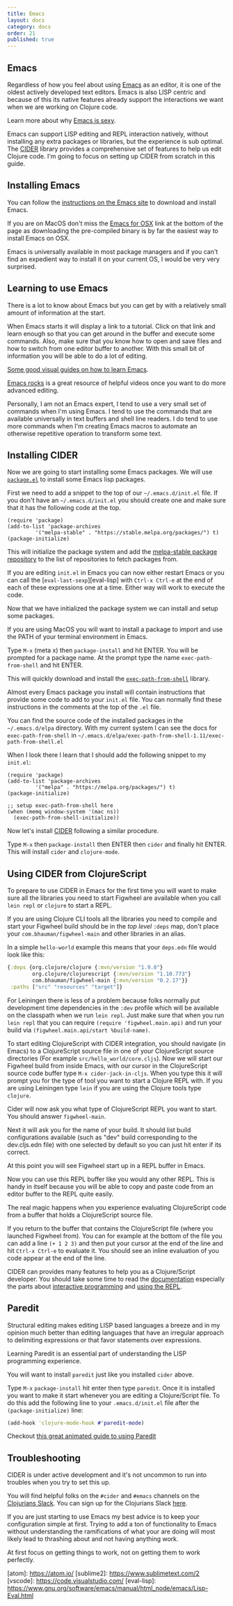 ```yaml
---
title: Emacs
layout: docs
category: docs
order: 21
published: true
---
```


## Emacs

<div class="lead-in"> Regardless of how you feel about using <a
href="https://www.gnu.org/software/emacs">Emacs</a> as an editor, it
is one of the oldest actively developed text editors. Emacs is also
LISP centric and because of this its native features already support
the interactions we want when we are working on Clojure code.</div>

Learn more about why [Emacs is sexy][emacs-sexy].

Emacs can support LISP editing and REPL interaction natively, without
installing any extra packages or libraries, but the experience is sub
optimal. The [CIDER][cider] library provides a comprehensive set of
features to help us edit Clojure code. I'm going to focus on setting
up CIDER from scratch in this guide.

## Installing Emacs

You can follow the
[instructions on the Emacs site](https://www.gnu.org/software/emacs/download.html)
to download and install Emacs.

If you are on MacOS don't miss the
[Emacs for OSX](https://emacsformacosx.com) link at the bottom of the
page as downloading the pre-compiled binary is by far the easiest way
to install Emacs on OSX.

Emacs is universally available in most package managers and if you
can't find an expedient way to install it on your current OS, I would
be very very surprised.

## Learning to use Emacs

There is a lot to know about Emacs but you can get by with a
relatively small amount of information at the start.

When Emacs starts it will display a link to a tutorial. Click on that
link and learn enough so that you can get around in the buffer and
execute some commands. Also, make sure that you know how to open and
save files and how to switch from one editor buffer to another. With
this small bit of information you will be able to do a lot of
editing.

[Some good visual guides on how to learn Emacs](http://emacs.sexy/#learn).

[Emacs rocks][emacs-rocks] is a great resource of helpful videos once
you want to do more advanced editing.

Personally, I am not an Emacs expert, I tend to use a very small set
of commands when I'm using Emacs. I tend to use the commands that are
available universally in text buffers and shell line readers. I do
tend to use more commands when I'm creating Emacs macros to automate an
otherwise repetitive operation to transform some text.

## Installing CIDER

Now we are going to start installing some Emacs packages. We will use
[`package.el`](https://www.emacswiki.org/emacs/InstallingPackages) to
install some Emacs lisp packages.

First we need to add a snippet to the top of our `~/.emacs.d/init.el`
file. If you don't have an `~/.emacs.d/init.el` you should create one
and make sure that it has the following code at the top.

```elisp
(require 'package)
(add-to-list 'package-archives
	     '("melpa-stable" . "https://stable.melpa.org/packages/") t)
(package-initialize)
```

This will initialize the package system and add the
[melpa-stable package repository](http://stable.melpa.org/#/getting-started)
to the list of repositories to fetch packages from.

If you are editing `init.el` in Emacs you can now either restart Emacs
or you can call the [`eval-last-sexp`][eval-lisp] with `Ctrl-x Ctrl-e`
at the end of each of these expressions one at a time. Either way will
work to execute the code.

Now that we have initialized the package system we can install and
setup some packages.

If you are using MacOS you will want to install a package to import
and use the PATH of your terminal environment in Emacs.

Type `M-x` (meta x) then `package-install` and hit ENTER. You will be
prompted for a package name. At the prompt type the name
`exec-path-from-shell` and hit ENTER.

This will quickly download and install the
[`exec-path-from-shell`](https://github.com/purcell/exec-path-from-shell)
library.

Almost every Emacs package you install will contain instructions that
provide some code to add to your `init.el` file. You can normally find
these instructions in the comments at the top of the `.el` file.

You can find the source code of the installed packages in the
`~/.emacs.d/elpa` directory. With my current system I can see the docs
for `exec-path-from-shell` in
`~/.emacs.d/elpa/exec-path-from-shell-1.11/exec-path-from-shell.el`

When I look there I learn that I should add the following snippet to
my `init.el`:

```elisp
(require 'package)
(add-to-list 'package-archives
	     '("melpa" . "https://melpa.org/packages/") t)
(package-initialize)

;; setup exec-path-from-shell here
(when (memq window-system '(mac ns))
  (exec-path-from-shell-initialize))
```

Now let's install [CIDER][cider] following a similar procedure.

Type `M-x` then `package-install` then ENTER then `cider` and finally
hit ENTER. This will install `cider` and `clojure-mode`.

## Using CIDER from ClojureScript

To prepare to use CIDER in Emacs for the first time you will want to
make sure all the libraries you need to start Figwheel are available
when you call `lein repl` or `clojure` to start a REPL.

If you are using Clojure CLI tools all the libraries you need to
compile and start your Figwheel build should be in the *top level*
`:deps` map, don't place your `com.bhauman/figwheel-main` and other
libraries in an alias.

In a simple `hello-world` example this means that your `deps.edn` file
would look like this:

```clojure
{:deps {org.clojure/clojure {:mvn/version "1.9.0"}
        org.clojure/clojurescript {:mvn/version "1.10.773"}
        com.bhauman/figwheel-main {:mvn/version "0.2.17"}}
 :paths ["src" "resources" "target"]}
```

For Leiningen there is less of a problem because folks normally put
development time dependencies in the `:dev` profile which will be
available on the classpath when we run `lein repl`. Just make sure
that when you run `lein repl` that you can require `(require
'figwheel.main.api)` and run your build via `(figwheel.main.api/start
%build-name)`.

To start editing ClojureScript with CIDER integration, you should
navigate (in Emacs) to a ClojureScript source file in one of your
ClojureScript source directories (For example
`src/hello_world/core.cljs`). Now we will start our Figwheel build
from inside Emacs, with our cursor in the ClojureScript source code
buffer type `M-x cider-jack-in-cljs`. When you type this it will
prompt you for the type of tool you want to start a Clojure REPL
with. If you are using Leiningen type `lein` if you are using the
Clojure tools type `clojure`.

Cider will now ask you what type of ClojureScript REPL you want to
start. You should answer `figwheel-main`.

Next it will ask you for the name of your build. It should list build
configurations available (such as "dev" build corresponding to the
dev.cljs.edn file) with one selected by default so you can just hit
enter if its correct.

At this point you will see Figwheel start up in a REPL buffer in Emacs.

Now you can use this REPL buffer like you would any other REPL. This
is handy in itself because you will be able to copy and paste code
from an editor buffer to the REPL quite easily.

The real magic happens when you experience evaluating ClojureScript
code from a buffer that holds a ClojureScript source file.

If you return to the buffer that contains the ClojureScript file
(where you launched Figwheel from). You can for example at the bottom
of the file you can add a line `(+ 1 2 3)` and then put your cursor at
the end of the line and hit `Ctrl-x Ctrl-e` to evaluate it. You should
see an inline evaluation of you code appear at the end of the line.

CIDER can provides many features to help you as a Clojure/Script
developer. You should take some time to read the
[documentation](https://cider.readthedocs.io) especially the parts
about [interactive
programming](https://cider.readthedocs.io/en/latest/interactive_programming/)
and [using the
REPL](https://cider.readthedocs.io/en/latest/using_the_repl/).

## Paredit

Structural editing makes editing LISP based languages a breeze and in
my opinion much better than editing languages that have an irregular
approach to delimiting expressions or that favor statements over
expressions.

Learning Paredit is an essential part of understanding the LISP
programming experience.

You will want to install `paredit` just like you installed `cider`
above.

Type `M-x` `package-install` hit enter then type `paredit`. Once it is
installed you want to make it start whenever you are editing a
Clojure/Script file. To do this add the following line to your
`.emacs.d/init.el` file after the `(package-initialize)` line:

```clojure
(add-hook 'clojure-mode-hook #'paredit-mode)
```

Checkout [this great animated guide to using Paredit][paredit-anim]

## Troubleshooting

CIDER is under active development and it's not uncommon to run into
troubles when you try to set this up.

You will find helpful folks on the `#cider` and `#emacs` channels on
the [Clojurians Slack](https://clojurians.slack.com/messages). You can
sign up for the Clojurians Slack [here](http://clojurians.net).

If you are just starting to use Emacs my best advice is to keep your
configuration simple at first. Trying to add a ton of functionality to
Emacs without understanding the ramifications of what your are doing
will most likely lead to thrashing about and not having anything work.

At first focus on getting things to work, not on getting them to work
perfectly.


[inf-clojure]: https://github.com/clojure-emacs/inf-clojure
[paredit-anim]:http://danmidwood.com/content/2014/11/21/animated-paredit.html
[emacs-sexy]: http://emacs.sexy
[emacs-rocks]: http://emacsrocks.com
[nrepl]: https://nrepl.readthedocs.io/en/latest/
[nrepl-ops]: https://nrepl.readthedocs.io/en/latest/ops/
[cider]: https://github.com/clojure-emacs/cider
[emacs]: https://www.gnu.org/software/emacs
[cursive]: https://cursive-ide.com
[intellij]: https://www.jetbrains.com/idea/
[vim]:https://www.vim.org/
[vim-fireplace]: https://github.com/tpope/vim-fireplace
[atom]: https://atom.io/ [sublime2]: https://www.sublimetext.com/2
[vscode]: https://code.visualstudio.com/
[eval-lisp]: https://www.gnu.org/software/emacs/manual/html_node/emacs/Lisp-Eval.html

